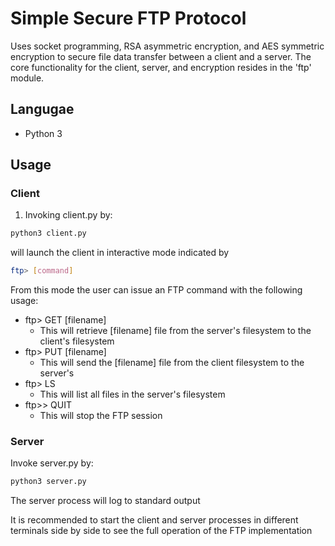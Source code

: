 # Simple Secure FTP Protocol

Uses socket programming, RSA asymmetric encryption, and AES symmetric encryption
to secure file data transfer between a client and a server. The core functionality for
the client, server, and encryption resides in the 'ftp' module.

## Langugae

- Python 3

## Usage

### Client

1. Invoking client.py by:

```bash
python3 client.py
```

will launch the client in interactive mode indicated by

```bash
ftp> [command]
```

From this mode the user can issue an FTP command with the following usage:

- ftp> GET [filename]
  - This will retrieve [filename] file from the server's filesystem to the client's filesystem
- ftp> PUT [filename]
  - This will send the [filename] file from the client filesystem to the server's
- ftp> LS
  - This will list all files in the server's filesystem
- ftp>> QUIT
  - This will stop the FTP session

### Server

Invoke server.py by:

```bash
python3 server.py
```

The server process will log to standard output

It is recommended to start the client and server processes in different terminals side by side to see the full operation of the FTP implementation
